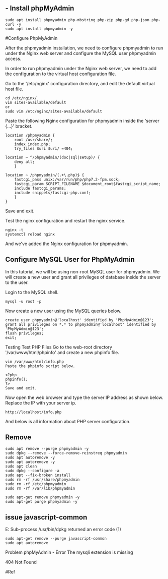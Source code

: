 



## - Install phpMyAdmin 
 
    sudo apt install phpmyadmin php-mbstring php-zip php-gd php-json php-curl -y 
    sudo apt install phpmyadmin -y 

#Configure PhpMyAdmin

After the phpmyadmin installation, we need to configure phpmyadmin to run under 
the Nginx web server and configure the MySQL user phpmyadmin access.

In order to run phpmyadmin under the Nginx web server, 
we need to add the configuration to the virtual host configuration file.

Go to the '/etc/nginx' configuration directory, and edit the default virtual host file.

    cd /etc/nginx/
    vim sites-available/default     
    or
    sudo vim /etc/nginx/sites-available/default


Paste the following Nginx configuration for phpmyadmin inside the 'server {...}' bracket.

    location /phpmyadmin {
        root /usr/share/;
        index index.php;
        try_files $uri $uri/ =404;

    location ~ ^/phpmyadmin/(doc|sql|setup)/ {
        deny all;
        }

    location ~ /phpmyadmin/(.+\.php)$ {
        fastcgi_pass unix:/var/run/php/php7.2-fpm.sock;
        fastcgi_param SCRIPT_FILENAME $document_root$fastcgi_script_name;
        include fastcgi_params;
        include snippets/fastcgi-php.conf;
        }
    }


Save and exit.

Test the nginx configuration and restart the nginx service.

    nginx -t
    systemctl reload nginx
And we've added the Nginx configuration for phpmyadmin.


## Configure MySQL User for PhpMyAdmin

In this tutorial, we will be using non-root MySQL user for phpmyadmin. We will create a new user and grant all privileges of database inside the server to the user.

Login to the MySQL shell.

    mysql -u root -p

Now create a new user using the MySQL queries below.

    create user phpmyadmin@'localhost' identified by 'PhpMyAdmin@123';
    grant all privileges on *.* to phpmyadmin@'localhost' identified by 'PhpMyAdmin@123';
    flush privileges;
    exit;

Testing
Test PHP Files
Go to the web-root directory '/var/www/html/phpinfo' and create a new phpinfo file.

    
    vim /var/www/html/info.php
    Paste the phpinfo script below.

    <?php
    phpinfo();
    ?>
    Save and exit.

Now open the web browser and type the server IP address as shown below. Replace the IP with your server ip.

    http://localhost/info.php

And below is all information about PHP server configuration.



## Remove 
    sudo apt remove --purge phpmyadmin -y
    sudo dpkg --remove --force-remove-reinstreq phpmyadmin
    sudo apt autoremove -y
    sudo apt autoremove -y
    sudo apt clean
    sudo dpkg --configure -a
    sudo apt --fix-broken install
    sudo rm -rf /usr/share/phpmyadmin
    sudo rm -rf /etc/phpmyadmin
    sudo rm -rf /var/lib/phpmyadmin
    
    sudo apt-get remove phpmyadmin -y
    sudo apt-get purge phpmyadmin -y
    

## issue javascript-common
E: Sub-process /usr/bin/dpkg returned an error code (1)

    sudo apt-get remove --purge javascript-common
    sudo apt autoremove


Problem phpMyAdmin - Error The mysqli extension is missing

404 Not Found


#Ref

